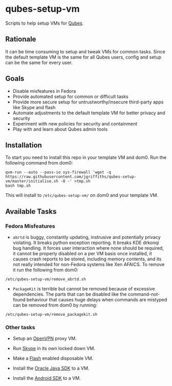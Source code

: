 # qubes-setup-vm

Scripts to help setup VMs for [Qubes](https://www.qubes-os.org).


## Rationale

It can be time consuming to setup and tweak VMs for common tasks. Since the
default template VM is the same for all Qubes users, config and setup can
be the same for every user.


## Goals

- Disable misfeatures in Fedora
- Provide automated setup for common or difficult tasks
- Provide more secure setup for untrustworthy/insecure third-party
  apps like Skype and flash
- Automate adjustments to the default template VM for better
  privacy and security
- Experiment with new policies for security and containment
- Play with and learn about Qubes admin tools


## Installation

To start you need to install this repo in your template VM and dom0. Run the
following command from dom0:

```
qvm-run --auto --pass-io sys-firewall 'wget -q https://raw.githubusercontent.com/jgriffiths/qubes-setup-vm/master/initialise.sh -O -' >tmp.sh
bash tmp.sh
```

This will install to `/etc/qubes-setup-vm/` on dom0 and your template VM.


## Available Tasks

### Fedora Misfeatures

- `abrtd` is buggy, constantly updating, instrusive and potentially privacy
violating. It breaks python exception reporting. It breaks KDE drkonqi bug
handling. It forces user interaction where none should be required, it
cannot be properly disabled on a per VM basis once installed, it causes crash
reports to be stored, including memory contents, and its not really intended
for non-Fedora systems like Xen AFAICS. To remove it run the following from
dom0:
```
/etc/qubes-setup-vm/remove_abrtd.sh
```

- `PackageKit` is terrible but cannot be removed because of excessive
dependencies. The parts that can be disabled like the command-not-found
behaviour that causes huge delays when commands are mistyped can be removed
from dom0 by running:
```
/etc/qubes-setup-vm/remove_packagekit.sh
```

### Other tasks

- Setup an [OpenVPN](./vpn/README.md) proxy VM.

- Run [Skype](./skype/README.md) in its own locked down VM.

- Make a [Flash](./flash/README.md) enabled disposable VM.

- Install the [Oracle Java SDK](./oracle_jdk/README.md) to a VM.

- Install the [Android SDK](./android_sdk/README.md) to a VM.
